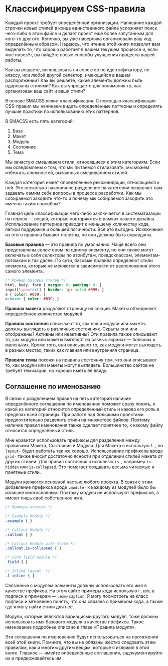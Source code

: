 # Классифицируем CSS-правила
Каждый проект требует определённой организации. Написание каждой строчки новых стилей в конце единственного файла усложняет поиск чего-либо в этом файле и делает проект ещё более запутанным для кого-то другого. Конечно, вы уже наверняка организовали ваш код определённым образом. Надеюсь, что чтение этой книги позволит вам выделить то, что хорошо работает в вашем текущем процессе и, если мне повезёт, вы найдёте новые способы улучшения процесса вашей работы.

Как вы решаете, использовать ли селектор по идентификатору, по классу, или любой другой селектор, имеющийся в вашем распоряжении? Как вы решаете, какие элементы должны быть одарованы стилями? Как вы упрощаете для понимания то, как организован ваш сайт и ваши стили?

В основе SMACSS лежит классификация. С помощью классификации CSS-правил мы начинаем видеть определённые паттерны и определять лучшие практики по использованию этих паттернов.

В SMACSS есть пять категорий:

1. База
2. Макет
3. Модуль
4. Состояние
5. Тема

Мы зачастую смешиваем стили, относящиеся к этим категориям. Если мы осведомлены о том, что мы пытаемся стилизовать, мы можем избежать сложностей, вызванных смешиванием стилей.

Каждая категория имеет определённые рекомендации, относящиеся к ней. Это несколько лаконичное разделение на категории позволяет нам задавать самим себе вопросы в процессе разработки. Как мы собираемся закодить что-то и почему мы собираемся закодить это именно таким способом?

Главная цель классификации чего-либо заключается в систематизации паттернов — вещей, которые повторяются в рамках нашего дизайна. Использование паттернов приводит к меньшему количеству кода, лёгкой поддержке и большей логичности. Всё это выгодно. Исключения из этого правила бывают полезны, но они должны быть оправданы.

**Базовые правила** — это правила по умолчанию. Чаще всего они представлены селектором по одному элементу, но они также могут включать в себя селекторы по атрибутам, псевдоклассам, элементам-потомкам и так далее. По сути, базовые правила определяют стили элемента, которые не меняются в зависимости от расположения этого самого элемента.


```css
/* Пример базовых стилей */
html, body, form { margin: 0; padding: 0; }
input[type=text] { border: 1px solid #999; }
a { color: #039; }
a:hover { color: #03C; }
```

**Правила макета** разделяют страницу на секции. Макеты объединяют определённое количество модулей.

**Правила состояния** описывают то, как наши модули или макеты должны выглядеть в различных состояниях. Скрыты они или отображены? Активны или неактивны? Эти правила также описывают то, как модули или макеты выглядят на разных экранах — больших и маленьких. Кроме того, они описывают то, как модули могут выглядеть в разных местах, таких как главная или внутренняя страница.

**Правила темы** похожи на правила состояния тем, что они описывают то, как модули или макеты могут выглядеть. Большинство сайтов не требует темизации, но хорошо иметь её ввиду.

## Соглашение по именованию
В связи с разделением правил на пять категорий наличие определённого соглашения по именованию поможет сразу понять, к какой из категорий относится определённый стиль и какова его роль в пределах всей страницы. При работе над большими проектами предпочтительно разделить стили на множетсво файлов. Поэтому наличие правил именования также сделает понятнее то, к какому файлу относится определённый стиль.

Мне нравится использовать префиксы для разделения между правилами Макета, Состояния и Модуля. Для Макета я использую `l-`, но `layout-` будет работать так же хорошо. Использование префиксов вроде `grid-` также вносит достаточно ясности при отделении стилей макета от других стилей. Для правил состояния я использю `is-`, например `is-hidden` или `is-collapsed`. Это помогает создавать весьма читаемые и понятные стили.

Модули являются основной частью любого проекта. В связи с этим добавление префикса вроде `.module-` к каждому из модулей было бы излишне многословным. Поэтому модули не используют префиксов, а имеют лишь своё собственное имя.

```css
/* Примеры классов */

/* Example Module */
.example { }

/* Callout Module */
.callout { }

/* Callout Module with State */
.callout.is-collapsed { }

/* Form field module */
.field { }

/* Inline layout  */
.l-inline { }
```

Связанные с модулем элементы должны использовать его имя в качестве префикса. На этом сайте примеры кода используют `.exm`, а подписи к примерам — `.exm-caption`. Я могу посмотреть на класс подписи и мгновенно понять, что она связана с примером кода, а также где я могу найти стили для неё. 

Модули, которые являются вариациями другого модуля, тоже должны использовать имя базового модуля в качестве префикса. Такое именование подробнее описано в главе «Правила модуля».

Эти соглашения по именованию будут использоваться на протяжении всей этой книги. Помните, что вы не обязаны жёстко следовать этим правилам, как и многим другим вещам, которые я изложил в этой книге. Глваное — имейте определённые соглашения, задокументируйте их и придерживайтесь им.